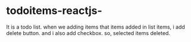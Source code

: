 # todoitems-reactjs-
It is a todo list. when we adding items that items added in list items, i add delete button. and i also add checkbox. so, selected items deleted.
